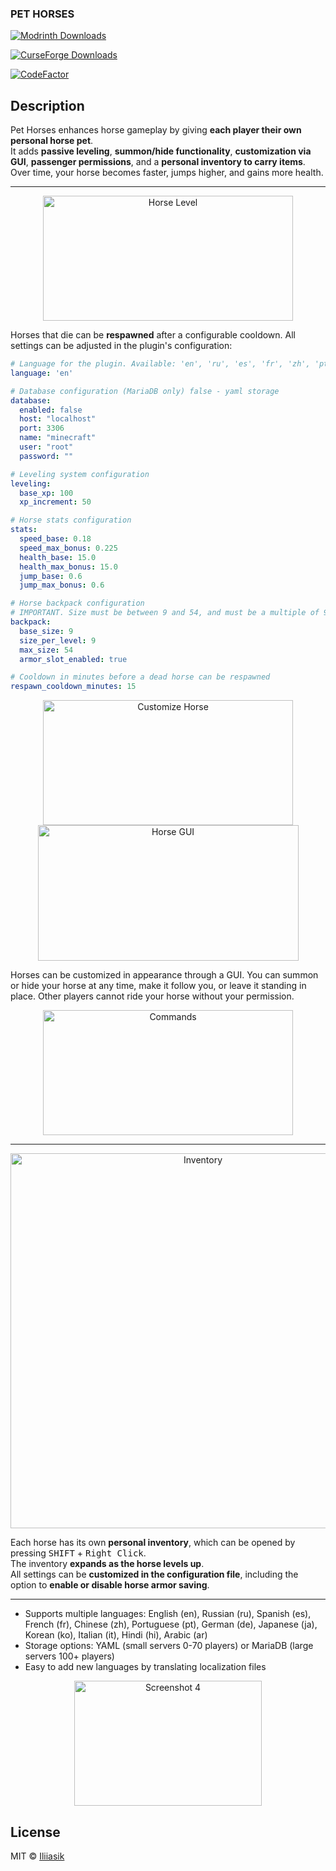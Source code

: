 <h3>
  PET HORSES
</h3>

[![Modrinth Downloads][modrinth-downloads-shield]][modrinth-downloads-url]

[modrinth-downloads-shield]: https://img.shields.io/modrinth/dt/pet-horses?color=green&style=for-the-badge&logo=modrinth
[modrinth-downloads-url]: https://modrinth.com/plugin/pet-horses

[![CurseForge Downloads][curseforge-downloads-shield]][curseforge-downloads-url]

[curseforge-downloads-shield]: https://cf.way2muchnoise.eu/full_1347084_downloads.svg
[curseforge-downloads-url]: https://www.curseforge.com/minecraft/bukkit-plugins/pet-horses

[![CodeFactor](https://www.codefactor.io/repository/github/iliiasik/pet-horses/badge/main)](https://www.codefactor.io/repository/github/iliiasik/pet-horses/overview/main)

## Description

Pet Horses enhances horse gameplay by giving **each player their own personal horse pet**.  
It adds **passive leveling**, **summon/hide functionality**, **customization via GUI**, **passenger permissions**, and a **personal inventory to carry items**.  
Over time, your horse becomes faster, jumps higher, and gains more health.


---

<p align="center">
  <img src="https://github.com/user-attachments/assets/10266d22-d672-45f7-a5fc-9ed59a512f14" width="400" height="200" alt="Horse Level">
</p>


Horses that die can be **respawned** after a configurable cooldown. All settings can be adjusted in the plugin's configuration:

```yaml
# Language for the plugin. Available: 'en', 'ru', 'es', 'fr', 'zh', 'pt', 'de', 'ja', 'ko', 'it'
language: 'en'

# Database configuration (MariaDB only) false - yaml storage
database:
  enabled: false
  host: "localhost"
  port: 3306
  name: "minecraft"
  user: "root"
  password: ""

# Leveling system configuration
leveling:
  base_xp: 100
  xp_increment: 50

# Horse stats configuration
stats:
  speed_base: 0.18
  speed_max_bonus: 0.225
  health_base: 15.0
  health_max_bonus: 15.0
  jump_base: 0.6
  jump_max_bonus: 0.6

# Horse backpack configuration
# IMPORTANT. Size must be between 9 and 54, and must be a multiple of 9
backpack:
  base_size: 9
  size_per_level: 9
  max_size: 54
  armor_slot_enabled: true

# Cooldown in minutes before a dead horse can be respawned
respawn_cooldown_minutes: 15
```

<p align="center">
  <img src="https://github.com/user-attachments/assets/6209fd9c-4c8c-4054-81bd-13d4089fc516" width="400" height="200" alt="Customize Horse">
  <img src="https://github.com/user-attachments/assets/e78bb678-6543-4ff5-8a22-25d8eef61dd3" width="417" height="217" alt="Horse GUI">
</p>


Horses can be customized in appearance through a GUI. You can summon or hide your horse at any time, make it follow you, or leave it standing in place. Other players cannot ride your horse without your permission.

<p align="center">
  <img src="https://github.com/user-attachments/assets/f8a24ea0-2c50-4bf1-9609-c7d2bb6c91f3" width="400" height="200" alt="Commands">
</p>

---

<p align="center">
<img width="600" alt="Inventory" src="https://github.com/user-attachments/assets/7c5255c6-ad0d-4b35-9ad8-5632ddffdbe0" />
</p>


Each horse has its own **personal inventory**, which can be opened by pressing <kbd>SHIFT</kbd> + <kbd>Right Click</kbd>.  
The inventory **expands as the horse levels up**.  
All settings can be **customized in the configuration file**, including the option to **enable or disable horse armor saving**.

---

- Supports multiple languages: English (en), Russian (ru), Spanish (es), French (fr), Chinese (zh), Portuguese (pt), German (de), Japanese (ja), Korean (ko), Italian (it), Hindi (hi), Arabic (ar)
- Storage options: YAML (small servers 0-70 players) or MariaDB (large servers 100+ players)
- Easy to add new languages by translating localization files

<p align="center">
<img width="300" height="200" alt="Screenshot 4" src="https://github.com/user-attachments/assets/7e57fccb-b185-4d3b-802d-ad1cc030bea3" />
</p>

## License

MIT © [Iliiasik](https://github.com/Iliiasik)
